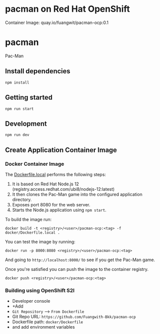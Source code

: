 # pacman on Red Hat OpenShift
Container Image: quay.io/fuangwit/pacman-ocp:0.1







# pacman
Pac-Man

## Install dependencies

```
npm install
```

## Getting started

```
npm run start
```

## Development

```
npm run dev
```

## Create Application Container Image

### Docker Container Image

The [Dockerfile.local](docker/Dockerfile.local) performs the following steps:

1. It is based on Red Hat Node.js 12 (registry.access.redhat.com/ubi8/nodejs-12:latest)
1. It then clones the Pac-Man game into the configured application directory.
1. Exposes port 8080 for the web server.
1. Starts the Node.js application using `npm start`.

To build the image run:

```
docker build -t <registry>/<user>/pacman-ocp:<tag> -f docker/Dockerfile.local .
```

You can test the image by running:

```
docker run -p 8000:8080 <registry>/<user>/pacman-ocp:<tag>
```

And going to `http://localhost:8000/` to see if you get the Pac-Man game.

Once you're satisfied you can push the image to the container registry.

```
docker push <registry>/<user>/pacman-ocp:<tag>
```

### Building using OpenShift S2I
- Developer console
- +Add
- `Git Repository` --> `From Dockerfile`
- Git Repo URL: `https://github.com/Fuangwith-Bkk/pacman-ocp`
- Dockerfile path: `docker/Dockerfile`
- and add environment variables